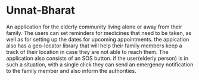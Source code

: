 # Unnat-Bharat
An application for the elderly community living alone or away from their family.
The users can set reminders for medicines that need to be taken, as well as for setting up the dates for upcoming appointments. the appication also has a geo-locator library that will help their family members keep a track of their location in case they are not able to reach them.
The application also consists of an SOS button. if the user(elderly person) is in such a situation, with a single click they can send an emergency notification to the family member and also inform the authorities. 
